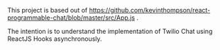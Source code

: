 This project is based out of https://github.com/kevinthompson/react-programmable-chat/blob/master/src/App.js .

The intention is to understand the implementation of Twilio Chat using ReactJS Hooks asynchronously.